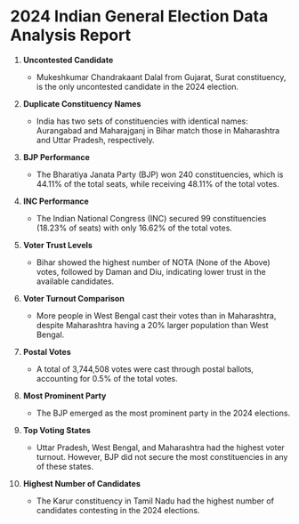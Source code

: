 # 2024 Indian General Election Data Analysis Report

1. **Uncontested Candidate**
   - Mukeshkumar Chandrakaant Dalal from Gujarat, Surat constituency, is the only uncontested candidate in the 2024 election.

2. **Duplicate Constituency Names**
   - India has two sets of constituencies with identical names: Aurangabad and Maharajganj in Bihar match those in Maharashtra and Uttar Pradesh, respectively.

3. **BJP Performance**
   - The Bharatiya Janata Party (BJP) won 240 constituencies, which is 44.11% of the total seats, while receiving 48.11% of the total votes.

4. **INC Performance**
   - The Indian National Congress (INC) secured 99 constituencies (18.23% of seats) with only 16.62% of the total votes.

5. **Voter Trust Levels**
   - Bihar showed the highest number of NOTA (None of the Above) votes, followed by Daman and Diu, indicating lower trust in the available candidates.

6. **Voter Turnout Comparison**
   - More people in West Bengal cast their votes than in Maharashtra, despite Maharashtra having a 20% larger population than West Bengal.

7. **Postal Votes**
   - A total of 3,744,508 votes were cast through postal ballots, accounting for 0.5% of the total votes.

8. **Most Prominent Party**
   - The BJP emerged as the most prominent party in the 2024 elections.

9. **Top Voting States**
   - Uttar Pradesh, West Bengal, and Maharashtra had the highest voter turnout. However, BJP did not secure the most constituencies in any of these states.

10. **Highest Number of Candidates**
    - The Karur constituency in Tamil Nadu had the highest number of candidates contesting in the 2024 elections.

